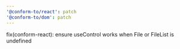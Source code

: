 ```yaml
---
'@conform-to/react': patch
'@conform-to/dom': patch
---
```


fix(conform-react): ensure useControl works when File or FileList is undefined
